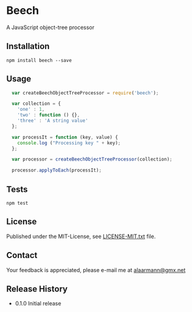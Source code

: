 Beech
=====

A JavaScript object-tree processor

## Installation

  `npm install beech --save`

## Usage

```javascript
  var createBeechObjectTreeProcessor = require('beech');

  var collection = {
    'one' : 1,
    'two' : function () {},
    'three' : 'A string value'
  };

  var processIt = function (key, value) {
    console.log ("Processing key " + key);
  };

  var processor = createBeechObjectTreeProcessor(collection);

  processor.applyToEach(processIt);


```

## Tests

  `npm test`


## License

Published under the MIT-License, see [LICENSE-MIT.txt](https://github.com/alaarmann/beech/blob/master/LICENSE-MIT.txt) file.


## Contact

Your feedback is appreciated, please e-mail me at [alaarmann@gmx.net](mailto:alaarmann@gmx.net)

## Release History

* 0.1.0 Initial release
